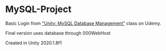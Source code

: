 # MySQL-Project
 Basic Login from ["Unity: MySQL Database Management"](https://www.udemy.com/course/unity-mysql-database-management/) class on Udemy.

Final version uses database through 000WebHost

Created in Unity 2020.1.8f1
